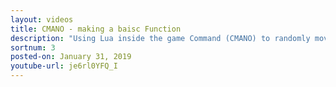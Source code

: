 ```yaml
---
layout: videos
title: CMANO - making a baisc Function
description: "Using Lua inside the game Command (CMANO) to randomly move a ship/sub. Goes over creating the code and then how to wrap it into a Function for easier re-use."
sortnum: 3
posted-on: January 31, 2019
youtube-url: je6rl0YFQ_I
---
```

